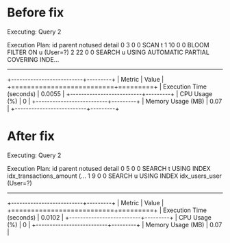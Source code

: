 # Before fix
Executing: Query 2

Execution Plan:
   id  parent  notused                                             detail
0   3       0        0                                             SCAN t
1  10       0        0                         BLOOM FILTER ON u (User=?)
2  22       0        0  SEARCH u USING AUTOMATIC PARTIAL COVERING INDE...

--------------------------------------------------

+--------------------------+---------+
| Metric                   |   Value |
+==========================+=========+
| Execution Time (seconds) |  0.0055 |
+--------------------------+---------+
| CPU Usage (%)            |  0      |
+--------------------------+---------+
| Memory Usage (MB)        |  0.07   |
+--------------------------+---------+

# After fix


Executing: Query 2

Execution Plan:
   id  parent  notused                                             detail
0   5       0        0  SEARCH t USING INDEX idx_transactions_amount (...
1   9       0        0       SEARCH u USING INDEX idx_users_user (User=?)

--------------------------------------------------

+--------------------------+---------+
| Metric                   |   Value |
+==========================+=========+
| Execution Time (seconds) |  0.0102 |
+--------------------------+---------+
| CPU Usage (%)            |  0      |
+--------------------------+---------+
| Memory Usage (MB)        |  0.07   |